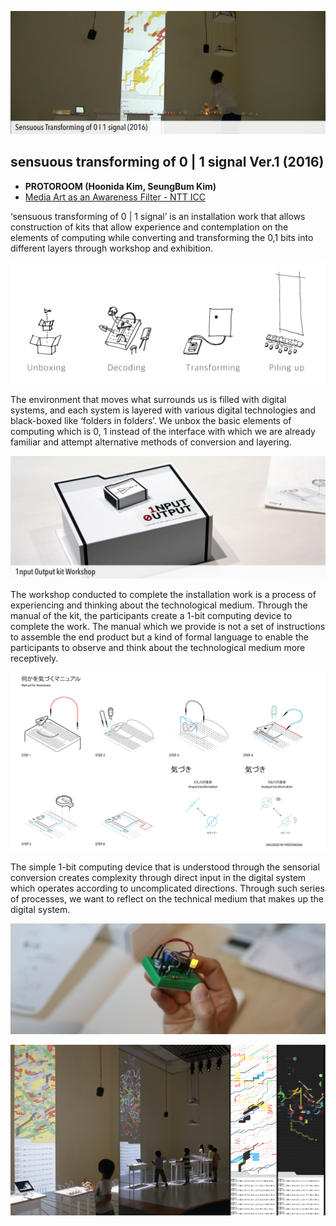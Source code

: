 ![](/images/1nput0utput_ex_t.png)

## sensuous transforming of 0 | 1 signal Ver.1 (2016)
 * **PROTOROOM (Hoonida Kim, SeungBum Kim)**
 * [Media Art as an Awareness Filter - NTT ICC](http://www.ntticc.or.jp/en/exhibitions/2016/icc-kids-program-2016-media-art-as-an-awareness-filter/)

‘sensuous transforming of 0 | 1 signal’ 
is an installation work that allows construction of kits 
that allow experience and contemplation on the elements of computing
while converting and transforming the 0,1 bits into different layers 
through workshop and exhibition.

![](./01signal_steps.png)

The environment that moves what surrounds us is filled with digital systems, and each system is layered with various digital technologies and black-boxed like ‘folders in folders’. We unbox the basic elements of computing which is 0, 1 instead of the interface with which we are already familiar and attempt alternative methods of conversion and layering.

![](/images/1nput0utputkit_t.png)

The workshop conducted to complete the installation work is a process of experiencing and thinking about the technological medium. Through the manual of the kit, the participants create a 1-bit computing device to complete the work. The manual which we provide is not a set of instructions to assemble the end product but a kind of formal language to enable the participants to observe and think about the technological medium more receptively.

![](./1nput0utput_manual.png)

The simple 1-bit computing device that is understood through the sensorial conversion creates complexity through direct input in the digital system which operates according to uncomplicated directions. Through such series of processes, we want to reflect on the technical medium that makes up the digital system.

![](./1nput0utput_bit.png)

![](./01signal_exbition.png)

